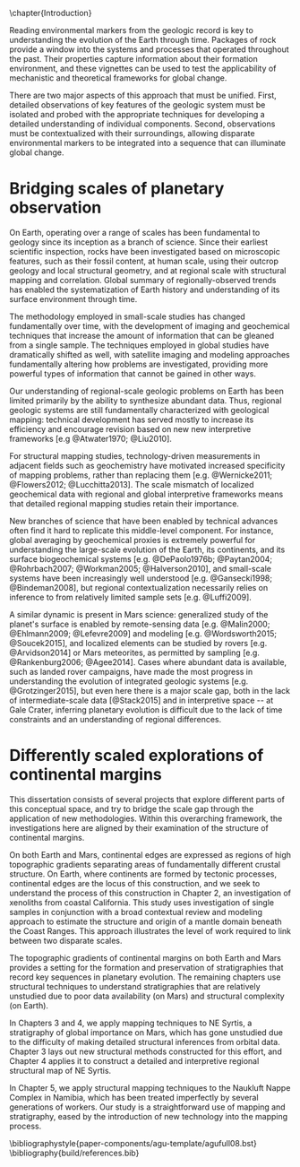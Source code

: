 \chapter{Introduction}

Reading environmental markers from the geologic record is key to
understanding the evolution of the Earth through time. Packages of rock
provide a window into the systems and processes that operated throughout
the past. Their properties capture information about their formation
environment, and these vignettes can be used to test the applicability
of mechanistic and theoretical frameworks for global change.

There are two major aspects of this approach that must be unified.
First, detailed observations of key features of the geologic system must
be isolated and probed with the appropriate techniques for developing a
detailed understanding of individual components. Second,
observations must be contextualized with their surroundings,
allowing disparate environmental markers to be integrated into a
sequence that can illuminate global change.

# Bridging scales of planetary observation

On Earth, operating over a range of scales has been fundamental
to geology since its inception as a branch of science. Since their
earliest scientific inspection, rocks have been investigated
based on microscopic features, such as their fossil content,
at human scale, using their outcrop geology and local structural
geometry, and at regional scale with structural mapping and correlation.
Global summary of regionally-observed trends has enabled
the systematization of Earth history and understanding of its
surface environment through time.

The methodology employed in small-scale studies has changed fundamentally over
time, with the development of imaging and geochemical techniques that
increase the amount of information that can be gleaned from a single
sample. The techniques employed in global studies have dramatically
shifted as well, with satellite imaging and modeling approaches
fundamentally altering how problems are investigated, providing
more powerful types of information that cannot be gained in other ways.

Our understanding of regional-scale geologic
problems on Earth has been limited primarily by the ability to
synthesize abundant data. Thus, regional geologic systems are
still fundamentally characterized with geological mapping:
technical development has served mostly to
increase its efficiency and encourage revision based on new new
interpretive frameworks [e.g @Atwater1970; @Liu2010].

For structural mapping studies, technology-driven measurements
in adjacent fields such as geochemistry have motivated increased specificity
of mapping problems, rather than replacing them [e.g. @Wernicke2011;
@Flowers2012; @Lucchitta2013]. The scale mismatch of localized
geochemical data with regional and global interpretive frameworks
means that detailed regional mapping studies retain their importance.

New branches of science that have been enabled by technical advances
often find it hard to replicate this middle-level component. For
instance, global averaging by geochemical proxies is extremely powerful
for understanding the large-scale evolution of the Earth, its
continents, and its surface biogeochemical systems [e.g. @DePaolo1976b;
@Paytan2004; @Rohrbach2007; @Workman2005; @Halverson2010], and
small-scale systems have been increasingly well understood [e.g. @Gansecki1998;
@Bindeman2008], but regional contextualization
necessarily relies on inference to from relatively limited sample sets
[e.g. @Luffi2009].

A similar dynamic is present in Mars science: generalized study of the
planet's surface is enabled by remote-sensing data [e.g. @Malin2000;
@Ehlmann2009; @Lefevre2009] and modeling [e.g. @Wordsworth2015; @Soucek2015], and
localized elements can be studied by rovers [e.g. @Arvidson2014]
or Mars meteorites, as
permitted by sampling [e.g. @Rankenburg2006; @Agee2014]. Cases where
abundant data is available, such as landed rover campaigns, have made
the most progress in understanding the evolution of integrated geologic
systems [e.g. @Grotzinger2015], but even here there is a major scale
gap, both in the lack of intermediate-scale data [@Stack2015] and in
interpretive space -- at Gale Crater, inferring planetary evolution is
difficult due to the lack of time constraints and an understanding of
regional differences.

# Differently scaled explorations of continental margins

This dissertation consists of several projects that explore different
parts of this conceptual space, and try to bridge the scale gap
through the application of new methodologies. Within this overarching framework,
the investigations here are aligned by their examination of the
structure of continental margins.

On both Earth and Mars, continental edges are
expressed as regions of high topographic gradients separating areas of
fundamentally different crustal structure. On Earth, where continents are
formed by tectonic processes, continental edges are the locus of this
construction, and we seek to understand the process of this construction
in Chapter 2, an investigation of xenoliths from coastal California.
This study uses investigation of single samples in conjunction with a
broad contextual review and modeling approach to estimate the structure
and origin of a mantle domain beneath the Coast Ranges. This approach
illustrates the level of work required to link between two disparate
scales.

The topographic gradients of continental margins on both Earth and Mars
provides a setting for the formation and preservation of stratigraphies that
record key sequences in planetary evolution. The remaining chapters use
structural techniques to understand stratigraphies that are relatively
unstudied due to poor data availability (on Mars) and structural
complexity (on Earth).

In Chapters 3 and 4, we apply mapping techniques to NE Syrtis,
a stratigraphy of global importance on Mars, which has gone unstudied
due to the difficulty of making detailed structural inferences from
orbital data. Chapter 3 lays out new structural methods constructed
for this effort, and Chapter 4 applies it to construct a detailed
and interpretive regional structural map of NE Syrtis.

In Chapter 5, we apply structural mapping techniques
to the Naukluft Nappe Complex in Namibia, which has been treated
imperfectly by several generations of workers. Our study is a
straightforward use of mapping and stratigraphy, eased by the
introduction of new technology into the mapping process.

\bibliographystyle{paper-components/agu-template/agufull08.bst}
\bibliography{build/references.bib}


